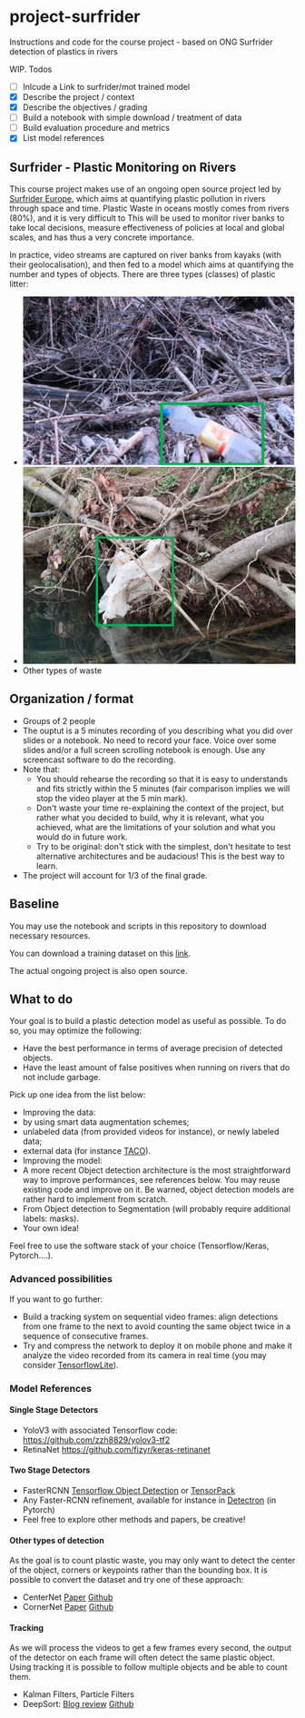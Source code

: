 # project-surfrider

Instructions and code for the course project - based on ONG Surfrider detection of plastics in rivers

WIP. Todos

- [ ] Inlcude a Link to surfrider/mot trained model
- [x] Describe the project / context
- [x] Describe the objectives / grading
- [ ] Build a notebook with simple download / treatment of data
- [ ] Build evaluation procedure and metrics
- [x] List model references

## Surfrider - Plastic Monitoring on Rivers

This course project makes use of an ongoing open source project led by [Surfrider Europe](https://surfrider.eu/), which aims at quantifying plastic pollution in rivers through space and time.
Plastic Waste in oceans mostly comes from rivers (80%), and it is very difficult to
This will be used to monitor river banks to take local decisions, measure effectiveness of policies at local and global scales, and has thus a very concrete importance.

In practice, video streams are captured on river banks from kayaks (with their geolocalisation), and then fed to a model which aims at quantifying the number and types of objects.
There are three types (classes) of plastic litter:
- ![Plastic Bottles](/imgs/bottle.png?raw=true "Plastic Bottles")
- ![Plastic Framents](/imgs/fragment.png?raw=true "Plastic Fragments")
- Other types of waste

## Organization / format

- Groups of 2 people
- The ouptut is a 5 minutes recording of you describing what you did over slides or a notebook. No need to record your face. Voice over some slides and/or a full screen scrolling notebook is enough. Use any screencast software to do the recording.
- Note that:
  - You should rehearse the recording so that it is easy to understands and fits strictly within the 5 minutes (fair comparison implies we will stop the video player at the 5 min mark).
  - Don't waste your time re-explaining the context of the project, but rather what you decided to build, why it is relevant, what you achieved, what are the limitations of your solution and what you would do in future work.
  - Try to be original: don't stick with the simplest, don't hesitate to test alternative architectures and be audacious! This is the best way to learn.
- The project will account for 1/3 of the final grade.

## Baseline

You may use the notebook and scripts in this repository to download necessary resources.

You can download a training dataset on this [link](http://files.heuritech.com/raw_files/dataset_surfrider_cleaned.zip).

The actual ongoing project is also open source.

## What to do

Your goal is to build a plastic detection model as useful as possible.
To do so, you may optimize the following:
- Have the best performance in terms of average precision of detected objects.
- Have the least amount of false positives when running on rivers that do not include garbage.

 Pick up one idea from the list below:
 - Improving the data:
  - by using smart data augmentation schemes;
  - unlabeled data (from provided videos for instance), or newly labeled data;
  - external data (for instance [TACO](http://tacodataset.org/)).
 - Improving the model:
  - A more recent Object detection architecture is the most straightforward way to improve performances, see references below. You may reuse existing code and improve on it. Be warned, object detection models are rather hard to implement from scratch.
  - From Object detection to Segmentation (will probably require additional labels: masks).
 - Your own idea!
 
Feel free to use the software stack of your choice (Tensorflow/Keras, Pytorch....).

### Advanced possibilities

If you want to go further:
- Build a tracking system on sequential video frames: align detections from one frame to the next to avoid counting the same object twice in a sequence of consecutive frames.
- Try and compress the network to deploy it on mobile phone and make it analyze the video recorded from its camera in real time (you may consider [TensorflowLite](https://www.tensorflow.org/lite/models/object_detection/overview)).

### Model References

#### Single Stage Detectors

- YoloV3 with associated Tensorflow code: https://github.com/zzh8829/yolov3-tf2
- RetinaNet https://github.com/fizyr/keras-retinanet

#### Two Stage Detectors

- FasterRCNN [Tensorflow Object Detection](https://github.com/tensorflow/models/tree/master/research/object_detection) or [TensorPack](https://github.com/tensorpack/tensorpack)
- Any Faster-RCNN refinement, available for instance in [Detectron](https://github.com/facebookresearch/Detectron) (in Pytorch)
- Feel free to explore other methods and papers, be creative!

#### Other types of detection

As the goal is to count plastic waste, you may only want to detect the center of the object, corners or keypoints rather than the bounding box. It is possible to convert the dataset and try one of these approach:
- CenterNet [Paper](https://arxiv.org/abs/1904.07850)  [Github](https://github.com/xingyizhou/CenterNet)
- CornerNet [Paper](https://arxiv.org/abs/1808.01244) [Github](https://github.com/princeton-vl/CornerNet)

#### Tracking

As we will process the videos to get a few frames every second, the output of the detector on each frame will often detect the same plastic object. Using tracking it is possible to follow multiple objects and be able to count them.

- Kalman Filters, Particle Filters
- DeepSort: [Blog review](https://nanonets.com/blog/object-tracking-deepsort/) [Github](https://github.com/nwojke/deep_sort)

